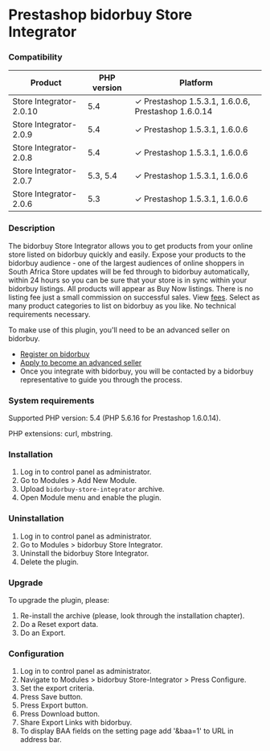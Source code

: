 # Prestashop bidorbuy Store Integrator

### Compatibility


| Product | PHP version  | Platform |
| ------- | --- | --- |
| Store Integrator-2.0.10 | 5.4 | ✓ Prestashop 1.5.3.1, 1.6.0.6, Prestashop 1.6.0.14 |
| Store Integrator-2.0.9  | 5.4 | ✓ Prestashop 1.5.3.1, 1.6.0.6 |
| Store Integrator-2.0.8  | 5.4 | ✓ Prestashop 1.5.3.1, 1.6.0.6 |
| Store Integrator-2.0.7  | 5.3, 5.4 | ✓ Prestashop 1.5.3.1, 1.6.0.6 |
| Store Integrator-2.0.6  | 5.3 | ✓ Prestashop 1.5.3.1, 1.6.0.6 |

### Description

The bidorbuy Store Integrator allows you to get products from your online store listed on bidorbuy quickly and easily.
Expose your products to the bidorbuy audience - one of the largest audiences of online shoppers in South Africa Store updates will be fed through to bidorbuy automatically, within 24 hours so you can be sure that your store is in sync within your bidorbuy listings. All products will appear as Buy Now listings. There is no listing fee just a small commission on successful sales. View [fees](https://support.bidorbuy.co.za/index.php?/Knowledgebase/Article/View/22/0/fee-rate-card---what-we-charge). Select as many product categories to list on bidorbuy as you like. No technical requirements necessary.

To make use of this plugin, you'll need to be an advanced seller on bidorbuy.
 * [Register on bidorbuy](https://www.bidorbuy.co.za/jsp/registration/UserRegistration.jsp?action=Modify)
 * [Apply to become an advanced seller](https://www.bidorbuy.co.za/jsp/seller/registration/UserSellersRequest.jsp)
 * Once you integrate with bidorbuy, you will be contacted by a bidorbuy representative to guide you through the process.

### System requirements

Supported PHP version: 5.4 (PHP 5.6.16 for Prestashop 1.6.0.14).

PHP extensions: curl, mbstring.

### Installation

1. Log in to control panel as administrator.
2. Go to Modules > Add New Module.
3. Upload `bidorbuy-store-integrator` archive.
4. Open Module menu and enable the plugin.

### Uninstallation

1. Log in to control panel as administrator.
2. Go to Modules > bidorbuy Store Integrator.
3. Uninstall the bidorbuy Store Integrator.
4. Delete the plugin.

### Upgrade

To upgrade the plugin, please:

1. Re-install the archive (please, look through the installation chapter). 
2. Do a Reset export data. 
3. Do an Export.

### Configuration

1. Log in to control panel as administrator.
2. Navigate to Modules > bidorbuy Store-Integrator > Press Configure.
3. Set the export criteria.
4. Press Save button.
5. Press Export button.
6. Press Download button.
7. Share Export Links with bidorbuy.
8. To display BAA fields on the setting page add '&baa=1' to URL in address bar.